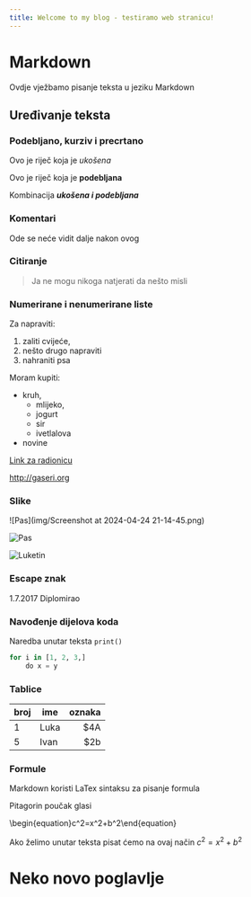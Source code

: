```yaml
---
title: Welcome to my blog - testiramo web stranicu!
---
```


# Markdown

Ovdje vježbamo pisanje teksta u jeziku Markdown

## Uređivanje teksta

### Podebljano, kurziv i precrtano

Ovo je riječ koja je *ukošena*

Ovo je riječ koja je **podebljana**

Kombinacija ***ukošena i podebljana***

### Komentari

Ode se neće vidit dalje nakon ovog <!-- komentar -->

<!-- ovo je komentar kroz nekoliko linija -->

### Citiranje

> Ja ne mogu nikoga natjerati da nešto misli

### Numerirane i nenumerirane liste

Za napraviti: 

1. zaliti cvijeće,
1. nešto drugo napraviti
1. nahraniti psa

Moram kupiti: 

- kruh,
    - mlijeko,
    - jogurt
    - sir
    - ivetlalova
- novine

[Link za radionicu](https://group.miletic.net/hr/prezentacije/2024-04-24-radionica-izradite-svoj-web-u-4-sata/#priprema-za-radionicu)

<http://gaseri.org>

### Slike

![Pas](img/Screenshot at 2024-04-24 21-14-45.png)

![Pas](img/IMG_20230619_184229.jpg)

![Luketin](![poslala_mi_nina_fizhičarka](https://github.com/luxlucisluci/skills-github-pages/assets/169080752/d8d56268-5287-493a-8868-32ee1b411f84)
)


### Escape znak

1\.7\.2017 Diplomirao

### Navođenje dijelova koda

Naredba unutar teksta ```print()```

```python
for i in [1, 2, 3,]
    do x = y
```    

### Tablice

| broj | ime | oznaka |
| ---- | --- | ------: |
| 1 | Luka | $4A |
| 5 | Ivan | $2b |

### Formule

Markdown koristi LaTex sintaksu za pisanje formula

Pitagorin poučak glasi 

\begin{equation}c^2=x^2+b^2\end{equation}

Ako želimo unutar teksta pisat ćemo na ovaj način $c^2=x^2+b^2$

# Neko novo poglavlje

